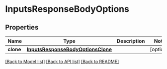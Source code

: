 # InputsResponseBodyOptions

## Properties
Name | Type | Description | Notes
------------ | ------------- | ------------- | -------------
**clone** | [**InputsResponseBodyOptionsClone**](InputsResponseBodyOptionsClone.md) |  | [optional] 

[[Back to Model list]](../README.md#documentation-for-models) [[Back to API list]](../README.md#documentation-for-api-endpoints) [[Back to README]](../README.md)

